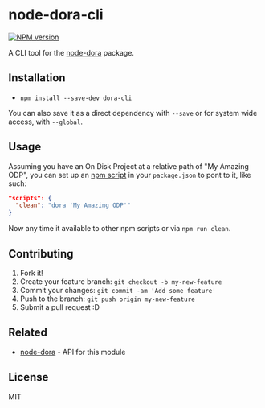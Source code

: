 # node-dora-cli

[![NPM version][npm-image]][npm-url]

A CLI tool for the [node-dora](https://github.com/edm00se/node-dora) package.

## Installation

- `npm install --save-dev dora-cli`

You can also save it as a direct dependency with `--save` or for system wide access, with `--global`.

## Usage

Assuming you have an On Disk Project at a relative path of "My Amazing ODP", you can set up an [npm script](https://docs.npmjs.com/misc/scripts) in your `package.json` to pont to it, like such:

```json
"scripts": {
  "clean": "dora 'My Amazing ODP'"
}
```

Now any time it available to other npm scripts or via `npm run clean`.

## Contributing

1. Fork it!
2. Create your feature branch: `git checkout -b my-new-feature`
3. Commit your changes: `git commit -am 'Add some feature'`
4. Push to the branch: `git push origin my-new-feature`
5. Submit a pull request :D

## Related

- [node-dora](https://github.com/edm00se/node-dora) - API for this module

## License

MIT

[npm-image]: https://badge.fury.io/js/dora-cli.svg
[npm-url]: https://npmjs.org/package/dora-cli
